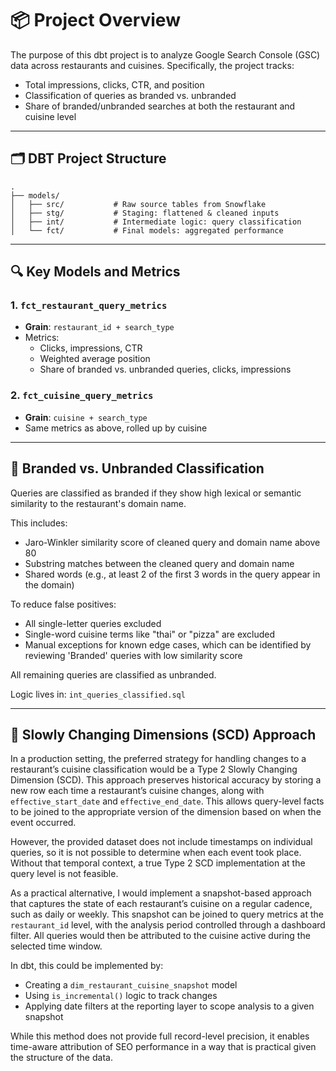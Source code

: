 
# 📦 Project Overview

The purpose of this dbt project is to analyze Google Search Console (GSC) data across restaurants and cuisines. Specifically, the project tracks:

- Total impressions, clicks, CTR, and position
- Classification of queries as branded vs. unbranded
- Share of branded/unbranded searches at both the restaurant and cuisine level

---

## 🗂️ DBT Project Structure

```text
.
├── models/
│   ├── src/           # Raw source tables from Snowflake
│   ├── stg/           # Staging: flattened & cleaned inputs
│   ├── int/           # Intermediate logic: query classification
│   └── fct/           # Final models: aggregated performance
```

---

## 🔍 Key Models and Metrics

### 1. `fct_restaurant_query_metrics`
- **Grain**: `restaurant_id + search_type`
- Metrics:
  - Clicks, impressions, CTR
  - Weighted average position
  - Share of branded vs. unbranded queries, clicks, impressions

### 2. `fct_cuisine_query_metrics`
- **Grain**: `cuisine + search_type`
- Same metrics as above, rolled up by cuisine

---

## 🧠 Branded vs. Unbranded Classification

Queries are classified as branded if they show high lexical or semantic similarity to the restaurant's domain name. 

This includes:

- Jaro-Winkler similarity score of cleaned query and domain name above 80
- Substring matches between the cleaned query and domain name
- Shared words (e.g., at least 2 of the first 3 words in the query appear in the domain)

To reduce false positives:
- All single-letter queries excluded
- Single-word cuisine terms like "thai" or "pizza" are excluded
- Manual exceptions for known edge cases, which can be identified by reviewing 'Branded' queries with low similarity score

All remaining queries are classified as unbranded.

Logic lives in: `int_queries_classified.sql`

---

## 🧾 Slowly Changing Dimensions (SCD) Approach

In a production setting, the preferred strategy for handling changes to a restaurant’s cuisine classification would be a Type 2 Slowly Changing Dimension (SCD). This approach preserves historical accuracy by storing a new row each time a restaurant’s cuisine changes, along with `effective_start_date` and `effective_end_date`. This allows query-level facts to be joined to the appropriate version of the dimension based on when the event occurred.

However, the provided dataset does not include timestamps on individual queries, so it is not possible to determine when each event took place. Without that temporal context, a true Type 2 SCD implementation at the query level is not feasible.

As a practical alternative, I would implement a snapshot-based approach that captures the state of each restaurant’s cuisine on a regular cadence, such as daily or weekly. This snapshot can be joined to query metrics at the `restaurant_id` level, with the analysis period controlled through a dashboard filter. All queries would then be attributed to the cuisine active during the selected time window.

In dbt, this could be implemented by:
- Creating a `dim_restaurant_cuisine_snapshot` model
- Using `is_incremental()` logic to track changes
- Applying date filters at the reporting layer to scope analysis to a given snapshot

While this method does not provide full record-level precision, it enables time-aware attribution of SEO performance in a way that is practical given the structure of the data.
